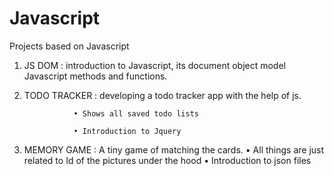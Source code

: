 # Javascript
Projects based on Javascript

1. JS DOM : introduction to Javascript, its document object model 
            Javascript methods and functions. 


2. TODO TRACKER : developing a todo tracker app with the help of js. 

                  • Shows all saved todo lists

                  • Introduction to Jquery 


3. MEMORY GAME : A tiny game of matching the cards.
                 • All things are just related to Id of the pictures under the hood
                 • Introduction to json files 
